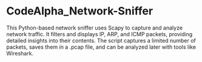 # CodeAlpha_Network-Sniffer
This Python-based network sniffer uses Scapy to capture and analyze network traffic. It filters and displays IP, ARP, and ICMP packets, providing detailed insights into their contents. The script captures a limited number of packets, saves them in a .pcap file, and can be analyzed later with tools like Wireshark.

